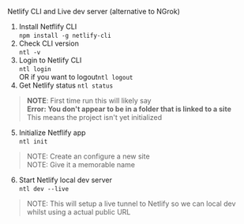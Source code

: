 Netlify CLI and Live dev server (alternative to NGrok)

1. Install Netflify CLI </br>
`npm install -g netlify-cli`
2. Check CLI version </br>
`ntl -v`
3. Login to Netlify CLI </br>
`ntl login` <br>
OR if you want to logout`ntl logout`
4. Get Netlify status
`ntl status`
>**NOTE**: First time run this will likely say </br>
> **Error: You don't appear to be in a folder that is linked to a site** </br>
> This means the project isn't yet initialized
5. Initialize Netflify app </br>
`ntl init`
> NOTE: Create an configure a new site </br>
> NOTE: Give it a memorable name
6. Start Netlify local dev server </br>
`ntl dev --live`
> NOTE: This will setup a live tunnel to Netlify so we can local dev whilst using a actual public URL
